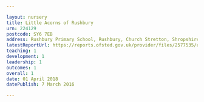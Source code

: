 ```yaml
---

layout: nursery
title: Little Acorns of Rushbury
urn: 224129
postcode: SY6 7EB
address: Rushbury Primary School, Rushbury, Church Stretton, Shropshire, SY6 7EB
latestReportUrl: https://reports.ofsted.gov.uk/provider/files/2577535/urn/224129.pdf
teaching: 1
development: 1
leadership: 1
outcomes: 1
overall: 1
date: 01 April 2018 
datePublish: 7 March 2016

---
```


